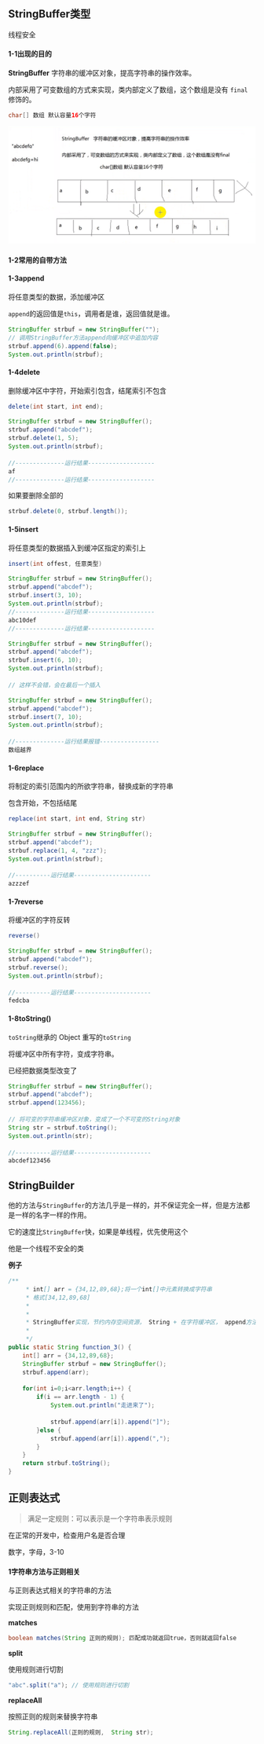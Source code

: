 ## StringBuffer类型

线程安全



#### 1-1出现的目的

**StringBuffer** 字符串的缓冲区对象，提高字符串的操作效率。

内部采用了可变数组的方式来实现，类内部定义了数组，这个数组是没有 `final` 修饰的。

```java
char[] 数组 默认容量16个字符
```





![image-20200104183547056](img/image-20200104183547056.png)





#### 1-2常用的自带方法



#### 1-3append

将任意类型的数据，添加缓冲区

`append`的返回值是`this`，调用者是谁，返回值就是谁。

```java
StringBuffer strbuf = new StringBuffer("");
// 调用StringBuffer方法append向缓冲区中追加内容
strbuf.append(6).append(false);
System.out.println(strbuf);
```



#### 1-4delete

删除缓冲区中字符，开始索引包含，结尾索引不包含

```java
delete(int start, int end);
```

```java
StringBuffer strbuf = new StringBuffer();
strbuf.append("abcdef");
strbuf.delete(1, 5);
System.out.println(strbuf);

//--------------运行结果-------------------
af
//--------------运行结果-------------------
```

如果要删除全部的

```java
strbuf.delete(0, strbuf.length());
```





#### 1-5insert

将任意类型的数据插入到缓冲区指定的索引上

```java
insert(int offest, 任意类型)
```



```java
StringBuffer strbuf = new StringBuffer();
strbuf.append("abcdef");
strbuf.insert(3, 10);
System.out.println(strbuf);
//--------------运行结果-------------------
abc10def
//--------------运行结果-------------------
```



```java
StringBuffer strbuf = new StringBuffer();
strbuf.append("abcdef");
strbuf.insert(6, 10);
System.out.println(strbuf);

// 这样不会错，会在最后一个插入
```



```java
StringBuffer strbuf = new StringBuffer();
strbuf.append("abcdef");
strbuf.insert(7, 10);
System.out.println(strbuf);

//--------------运行结果报错-----------------
数组越界
```





#### 1-6replace

将制定的索引范围内的所欲字符串，替换成新的字符串

包含开始，不包括结尾

```java
replace(int start, int end, String str)
```



```java
StringBuffer strbuf = new StringBuffer();
strbuf.append("abcdef");
strbuf.replace(1, 4, "zzz");
System.out.println(strbuf);

//----------运行结果----------------------
azzzef
```



#### 1-7reverse

将缓冲区的字符反转

```java
reverse()
```



```java
StringBuffer strbuf = new StringBuffer();
strbuf.append("abcdef");
strbuf.reverse();
System.out.println(strbuf);

//----------运行结果----------------------
fedcba
```





#### 1-8toString()

`toString`继承的 Object 重写的`toString`

将缓冲区中所有字符，变成字符串。



已经把数据类型改变了

```java
StringBuffer strbuf = new StringBuffer();
strbuf.append("abcdef");
strbuf.append(123456);

// 将可变的字符串缓冲区对象，变成了一个不可变的String对象
String str = strbuf.toString();
System.out.println(str);

//----------运行结果----------------------
abcdef123456
```





## StringBuilder

他的方法与`StringBuffer`的方法几乎是一样的，并不保证完全一样，但是方法都是一样的名字一样的作用。

它的速度比`StringBuffer`快，如果是单线程，优先使用这个

他是一个线程不安全的类





**例子**

```java
/**
	 * int[] arr = {34,12,89,68};将一个int[]中元素转换成字符串
	 * 格式[34,12,89,68]
	 * 
	 * 
	 * StringBuffer实现，节约内存空间资源， String + 在字符缓冲区， append方法
	 * 
	 */
public static String function_3() {
    int[] arr = {34,12,89,68};
    StringBuffer strbuf = new StringBuffer();
    strbuf.append(arr);

    for(int i=0;i<arr.length;i++) {
        if(i == arr.length - 1) {
            System.out.println("走进来了");

            strbuf.append(arr[i]).append("]");
        }else {
            strbuf.append(arr[i]).append(",");
        }
    }
    return strbuf.toString();
}
```





## 正则表达式

> 满足一定规则：可以表示是一个字符串表示规则



在正常的开发中，检查用户名是否合理

数字，字母，3-10





#### 1字符串方法与正则相关

与正则表达式相关的字符串的方法



实现正则规则和匹配，使用到字符串的方法

**matches**

```java
boolean matches(String 正则的规则); 匹配成功就返回true，否则就返回false
```



**split**

使用规则进行切割

```java
"abc".split("a"); // 使用规则进行切割
```



**replaceAll**

按照正则的规则来替换字符串

```java
String.replaceAll(正则的规则,  String str);
```





















